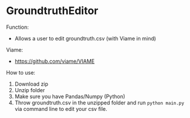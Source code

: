 # GroundtruthEditor

Function:
- Allows a user to edit groundtruth.csv (with Viame in mind)

Viame:
- https://github.com/viame/VIAME

How to use:
1. Download zip
2. Unzip folder
3. Make sure you have Pandas/Numpy (Python)
4. Throw groundtruth.csv in the unzipped folder and run `python main.py` via command line to edit your csv file.
